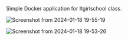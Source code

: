 Simple Docker application for Itgirlschool class.

![Screenshot from 2024-01-18 19-55-19](https://github.com/Bloody-Mary/simple-docker-app/assets/37978402/25baba73-1ade-482b-9e93-caa01f06b3be)


![Screenshot from 2024-01-18 19-53-26](https://github.com/Bloody-Mary/simple-docker-app/assets/37978402/5eb89cd7-0d2a-4fd2-8ba6-5b503762c44c)
